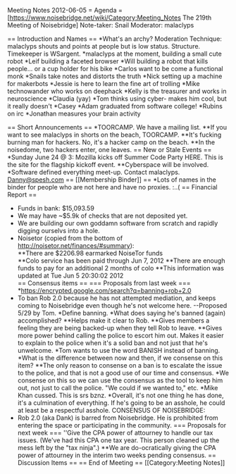 Meeting Notes 2012-06-05 
 = Agenda =
[https://www.noisebridge.net/wiki/Category:Meeting_Notes The 219th Meeting of Noisebridge]
Note-taker: Snail
Moderator: malaclyps
 
== Introduction and Names ==
*What's an archy?
Moderation Technique:
malaclyps shouts and points at people but is low status.
Structure. Timekeeper is WSargent.
*malaclyps at the moment, building a small cute robot
*Leif building a faceted browser
*Will building a robot that kills people... or a cup holder for his bike
*Carlos want to be come a functional monk
*Snails take notes and distorts the truth
*Nick setting up a machine for makerbots
*Jessie is here to learn the fine art of trolling
*Mike technowander who works on deephack
*Kelly is the treasurer and works in neuroscience
*Claudia (yay)
*Tom thinks using cyber- makes him cool, but it really doesn't
*Casey
*Adam graduated from software college!
*Rubins on irc
*Jonathan measures your brain activity

== Short Announcements ==
*TOORCAMP. We have a mailing list.
**If you want to see malaclyps in shorts on the beach, TOORCAMP.
**It's fucking burning man for hackers. No, it's a hacker camp on the beach.
**In the noisedome, two hackers enter, one leaves.
== New or Stale Events ==
*Sunday June 24 @ 3: Mozilla kicks off Summer Code Party HERE. This is the site for the flagship kickoff event.
**Cyberspace will be involved.
*Software defined everything meet-up. Contact malaclyps. Danny@spesh.com
== [[Membership Binder]] ==
*Lots of names in the binder for people who are not here and have no proxies. :..(
== Financial Report ==
* Funds in bank: $15,093.59
* We may have ~$5.9k of checks that are not deposited yet.
* We are building our own goddamn software from scratch and rapidly digging ourselvs into a hole.
* Noisetor (copied from the bottom of http://noisetor.net/finances/#summary):  
**There are $2206.98 earmarked NoiseTor funds      
**Colo service has been paid through Jun  7, 2012 
**There are enough funds to pay for an additional 2 months of colo 
**This information was updated at Tue Jun  5 20:30:02 2012      
== Consensus items ==
=== Proposals from last week ===
*https://encrypted.google.com/search?q=banning+rob+2.0
* To ban Rob 2.0 because he has not attempted mediation, and keeps coming to Noisebridge even though he's not welcome here.  --Proposed 5/29 by Tom.
*Define banning.
*What does saying he's banned (again) accomplished?
**Helps make it clear to Rob.
**Gives members a feeling they are being backed-up when they tell Rob to leave.
**Gives more power behind calling the police to escort him out. Makes it easier to explain to the police when it's a solid ban and not just that he's unwelcome.
*Tom wants to use the word BANISH instead of banning.
*What is the difference between now and then, if we consense on this item?
**The only reason to consense on a ban is to escalate the issue to the police, and that is not a good use of our time and consensus.
*We consense on this so we can use the consensus as the tool to keep him out, not just to call the police. "We could if we wanted to," etc.
*Mike Khan cussed. This is srs bznz.
*Overall, it's not one thing he has done, it's a culmination of everything. If he's going to be an asshole, he could at least be a respectful asshole.
CONSENSUS OF NOISEBRIDGE:
* Rob 2.0 (aka Dank) is barred from Noisebridge. He is prohibited from entering the space or participating in the community.
=== Proposals for next week ===
''Give the CPA power of attourney to handle our tax issues. (We've had this CPA one tax year. This person cleaned up the mess left by the "tax ninja".)
**We are do-ocratically giving the CPA power of attourney in the interim two weeks pending consensus.
== Discussion Items ==
== End of Meeting ==
[[Category:Meeting Notes]]